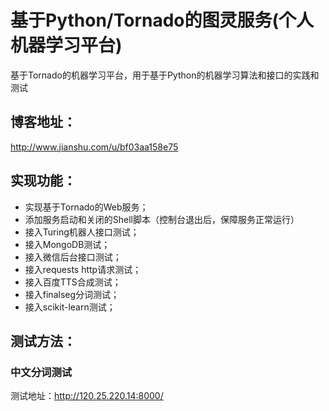 # 基于Python/Tornado的图灵服务(个人机器学习平台)
基于Tornado的机器学习平台，用于基于Python的机器学习算法和接口的实践和测试

## 博客地址：
<http://www.jianshu.com/u/bf03aa158e75>

## 实现功能：
* 实现基于Tornado的Web服务；
* 添加服务启动和关闭的Shell脚本（控制台退出后，保障服务正常运行）
* 接入Turing机器人接口测试；
* 接入MongoDB测试；
* 接入微信后台接口测试；
* 接入requests http请求测试；
* 接入百度TTS合成测试；
* 接入finalseg分词测试；
* 接入scikit-learn测试；

## 测试方法：

### 中文分词测试
测试地址：<http://120.25.220.14:8000/>